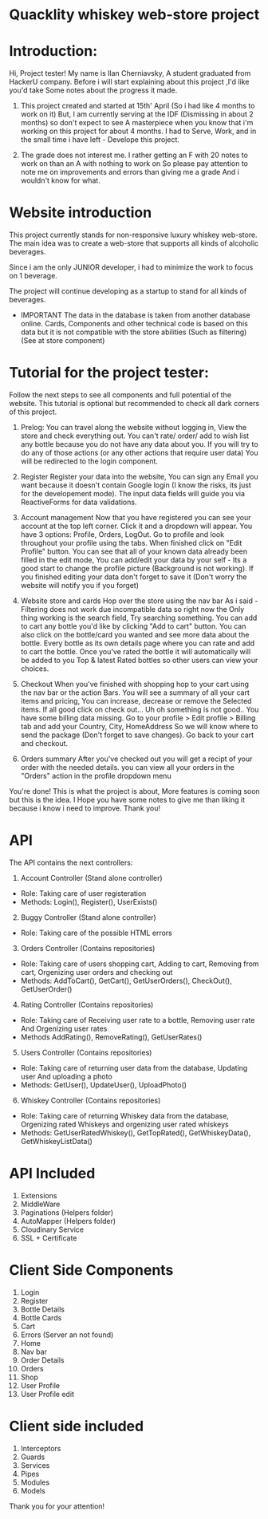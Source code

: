 # Quacklity whiskey web-store project

# Introduction:
Hi, Project tester!
My name is Ilan Cherniavsky, A student graduated from HackerU company.
Before i will start explaining about this project ,I'd like you'd take
Some notes about the progress it made.

1. This project created and started at 15th' April (So i had like 4 months to work on it)
But,
I am currently serving at the IDF (Dismissing in about 2 months) so don't expect to see
A masterpiece when you know that i'm working on this project for about 4 months.
I had to Serve, Work, and in the small time i have left - Develope this project.

2. The grade does not interest me.
I rather getting an F with 20 notes to work on than an A with nothing to work on
So please pay attention to note me on improvements and errors than giving me a grade
And i wouldn't know for what.

# Website introduction
This project currently stands for non-responsive luxury whiskey web-store.
The main idea was to create a web-store that supports all kinds of alcoholic beverages.

Since i am the only JUNIOR developer, i had to minimize the work to focus on
1 beverage.

The project will continue developing as a startup to stand for all kinds of beverages.

* IMPORTANT
The data in the database is taken from another database online. Cards, Components and
other technical code is based on this data but it is not compatible with the store abilities (Such as filtering)
(See at store component)

# Tutorial for the project tester:
Follow the next steps to see all components and full potential of the website.
This tutorial is optional but recommended to check all dark corners of this project.

1. Prelog:
You can travel along the website without logging in, View the store and check everything out.
You can't rate/ order/ add to wish list any bottle because you do not have any data about you.
If you will try to do any of those actions (or any other actions that require user data)
You will be redirected to the login component.

2. Register
Register your data into the website, You can sign any Email you want because it
doesn't contain Google login (I know the risks, its just for the developement mode).
The input data fields will guide you via ReactiveForms for data validations.

3. Account management
Now that you have registered you can see your account at the top left corner.
Click it and a dropdown will appear.
You have 3 options: Profile, Orders, LogOut.
Go to profile and look throughout your profile using the tabs.
When finished click on "Edit Profile" button.
You can see that all of your known data already been filled in the edit mode,
You can add/edit your data by your self - Its a good start to change the profile picture
(Background is not working).
If you finished editing your data don't forget to save it (Don't worry the website will
notify you if you forget)

4. Website store and cards
Hop over the store using the nav bar
As i said - Filtering does not work due incompatible data so right now the
Only thing working is the search field, Try searching something.
You can add to cart any bottle you'd like by clicking "Add to cart" button.
You can also click on the bottle/card you wanted and see more data about the bottle.
Every bottle as its own details page where you can rate and add to cart the bottle.
Once you've rated the bottle it will automatically will be added to you Top & latest
Rated bottles so other users can view your choices.

5. Checkout
When you've finished with shopping hop to your cart using the nav bar or the action
Bars.
You will see a summary of all your cart items and pricing, You can increase, decrease or remove the 
Selected items.
If all good click on check out... Uh oh something is not good..
You have some billing data missing.
Go to your profile > Edit profile > Billing tab and add your Country, City, HomeAddress
So we will know where to send the package (Don't forget to save changes).
Go back to your cart and checkout.

6. Orders summary
After you've checked out you will get a recipt of your order with the needed details.
you can view all your orders in the "Orders" action in the profile dropdown menu

You're done!
This is what the project is about, More features is coming soon but this is the idea.
I Hope you have some notes to give me than liking it because i know i need to improve.
Thank you!
# API
The API contains the next controllers:

1. Account Controller (Stand alone controller)
- Role:
Taking care of user registeration
- Methods:
Login(), Register(), UserExists()

2. Buggy Controller (Stand alone controller)
- Role:
Taking care of the possible HTML errors

3. Orders Controller (Contains repositories)
- Role:
Taking care of users shopping cart, Adding to cart, Removing from cart,
Orgenizing user orders and checking out
- Methods:
AddToCart(), GetCart(), GetUserOrders(), CheckOut(), GetUserOrder()

4. Rating Controller (Contains repositories)
- Role:
Taking care of Receiving user rate to a bottle, Removing user rate
And Orgenizing user rates
- Methods
AddRating(), RemoveRating(), GetUserRates()

5. Users Controller (Contains repositories)
- Role:
Taking care of returning user data from the database, Updating user
And uploading a photo
- Methods:
GetUser(), UpdateUser(), UploadPhoto()

6. Whiskey Controller (Contains repositories)
- Role:
Taking care of returning Whiskey data from the database, Orgenizing rated
Whiskeys and orgenizing user rated whiskeys
- Methods:
GetUserRatedWhiskey(), GetTopRated(), GetWhiskeyData(), GetWhiskeyListData()

# API Included
1. Extensions
2. MiddleWare
3. Paginations (Helpers folder)
4. AutoMapper (Helpers folder)
5. Cloudinary Service
6. SSL + Certificate

# Client Side Components
1. Login
2. Register
3. Bottle Details
4. Bottle Cards
5. Cart
6. Errors (Server an not found)
7. Home
8. Nav bar
9. Order Details
10. Orders
11. Shop
12. User Profile
13. User Profile edit

# Client side included
1. Interceptors
2. Guards
3. Services
4. Pipes
5. Modules
6. Models

Thank you for your attention!